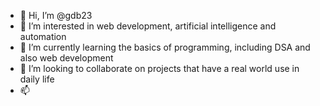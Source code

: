 - 👋 Hi, I’m @gdb23
- 👀 I’m interested in web development, artificial intelligence and automation
- 🌱 I’m currently learning the basics of programming, including DSA and also web development
- 💞️ I’m looking to collaborate on projects that have a real world use in daily life
- 📫 

<!---
gdb23/gdb23 is a ✨ special ✨ repository because its `README.md` (this file) appears on your GitHub profile.
You can click the Preview link to take a look at your changes.
--->
